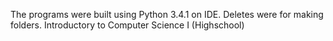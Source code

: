 The programs were built using Python 3.4.1 on IDE.
Deletes were for making folders.
Introductory to Computer Science I (Highschool)
